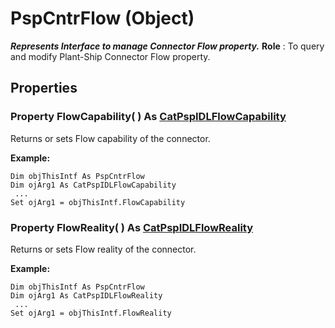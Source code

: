 # PspCntrFlow (Object)

**_Represents Interface to manage Connector Flow property._**
**Role** : To query and modify Plant-Ship Connector Flow property.

## Properties

### Property **FlowCapability**( ) As [CatPspIDLFlowCapability](../CATPlantShipInterfaces/enum_CatPspIDLFlowCapability_107424.md)

Returns or sets Flow capability of the connector.

**Example:**

```VBScript
Dim objThisIntf As PspCntrFlow
Dim ojArg1 As CatPspIDLFlowCapability
 ...
Set ojArg1 = objThisIntf.FlowCapability

```

### Property **FlowReality**( ) As [CatPspIDLFlowReality](../CATPlantShipInterfaces/enum_CatPspIDLFlowReality_81334.md)

Returns or sets Flow reality of the connector.

**Example:**

```VBScript
Dim objThisIntf As PspCntrFlow
Dim ojArg1 As CatPspIDLFlowReality
 ...
Set ojArg1 = objThisIntf.FlowReality

```